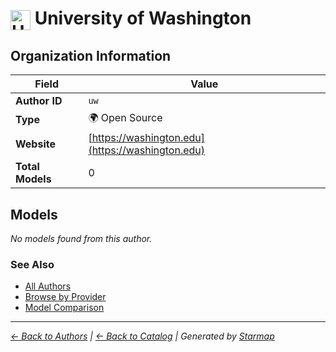 # <img src="https://raw.githubusercontent.com/agentstation/starmap/master/internal/embedded/logos/uw.svg" alt="University of Washington" width="32" height="32" style="vertical-align: middle;"> University of Washington
  
  
## Organization Information
  
| Field | Value |
|---------|---------|
| **Author ID** | `uw` |
| **Type** | 🌍 Open Source |
| **Website** | [https://washington.edu](https://washington.edu) |
| **Total Models** | 0 |

  
## Models
  
*No models found from this author.*
  
### See Also
  
- [All Authors](../)
- [Browse by Provider](../../providers/)
- [Model Comparison](../../models/)
  
---
*_[← Back to Authors](../) | [← Back to Catalog](../../) | Generated by [Starmap](https://github.com/agentstation/starmap)_*